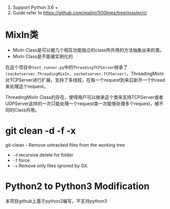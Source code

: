 
1) Support Python 3.6 +
2) Guide refer to https://github.com/malini/500lines/tree/master/ci



# MixIn类

- MixIn Class是可以被几个相互功能独立的class所共用的方法抽象出来的类。
- MixIn Class是不能被实例化的   

在这个项目中`test_runner.py`中的`ThreadingTCPServer`继承了`(socketserver.ThreadingMixIn, socketserver.TCPServer)`，ThreadingMixIn对TCPServer进行扩展，支持了多线程，在每一个request到来后新开一个thread来处理这个request。

ThreadingMixIn Class的存在，使得用户可以继承这个类来支持TCPServer或者UDPServer这样的一次只能处理一个request类一次能够处理多个request，被不同的Class共用。


# git clean -d -f -x

git-clean - Remove untracked files from the working tree

- `-d` recursive delete for folder
- `-f` force
- `-x` Remove only files ignored by Git.    


# Python2 to Python3 Modification

本项目github上基于python2编写，不支持python3